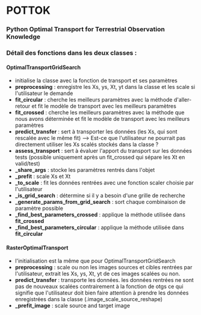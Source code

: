 # POTTOK 

### Python Optimal Transport for Terrestrial Observation Knowledge

### Détail des fonctions dans les deux classes :

#### OptimalTransportGridSearch

- initialise la classe avec la fonction de transport et ses paramètres
- **preprocessing** : enregistre les Xs, ys, Xt, yt dans la classe et les scale si l'utilisateur le demande
- **fit_circular** : cherche les meilleurs paramètres avec la méthode d'aller-retour et fit le modèle de transport avec les meilleurs paramètres 
- **fit_crossed** : cherche les meilleurs paramètres avec la méthode que nous avons déterminée et fit le modèle de transport avec les meilleurs paramètres
- **predict_transfer** : sert à transporter les données (les Xs, qui sont rescalée avec le même fit) --> Est-ce que l'utilisateur ne pourrait pas directement utiliser les Xs scalés stockés dans la classe ? 
- **assess_transport** : sert à évaluer l'apport du transport sur les données tests (possible uniquement après un fit_crossed qui sépare les Xt en valid/test)
- **_share_args** : stocke les paramètres rentrés dans l'objet 
- **_prefit** : scale Xs et Xt
- **_to_scale** : fit les données rentrées avec une fonction scaler choisie par l'utilisateur
- **_is_grid_search** : détermine si il y a besoin d'une grille de recherche
- **_generate_params_from_grid_search** : sort chaque combinaison de paramètre possible
- **_find_best_parameters_crossed** : applique la méthode utilisée dans **fit_crossed**
- **_find_best_parameters_circular** : applique la méthode utilisée dans **fit_circular**

#### RasterOptimalTransport

- l'initialisation est la même que pour OptimalTransportGridSearch
- **preprocessing** : scale ou non les images sources et cibles rentrées par l'utilisateur, extrait les Xs, ys, Xt, yt de ces images scalées ou non. 
- **predict_transfer** : transporte les données. les données rentrées ne sont pas de nouveaux scalées contrairement à la fonction de otgs ce qui signifie que l'utilisateur doit bien faire attention à prendre les données enregistrées dans la classe (.image_scale_source_reshape)
- **_prefit_image** : scale source and target image








